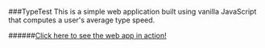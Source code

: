 ###TypeTest
This is a simple web application built using vanilla JavaScript that computes a user's average type speed.

######[Click here to see the web app in action!](http://jonathandeiven.com/typetest)

